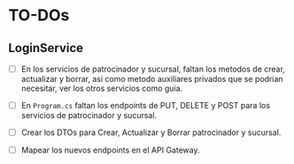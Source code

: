# TO-DOs

## LoginService

- [ ] En los servicios de patrocinador y sucursal, faltan los metodos de crear, actualizar y borrar, asi como metodo auxiliares privados que se podrian necesitar, ver los otros servicios como guia.

- [ ] En `Program.cs` faltan los endpoints de PUT, DELETE y POST para los servicios de patrocinador y sucursal.

- [ ] Crear los DTOs para Crear, Actualizar y Borrar patrocinador y sucursal.

- [ ] Mapear los nuevos endpoints en el API Gateway.
